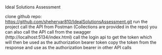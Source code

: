 Ideal Solutions Assessment

clone github repo: https://github.com/sheheryar810/IdealSolutionsAssessment.git
run the project
call the API from Postman (Collections are provided in the repo)
you can also call the API call from the swagger (http://localhost:5134/index.html)
call the login api to get the token which will then be used as the authorization bearer token
copy the token from the response and use as the authorization bearer in other API calls
